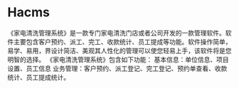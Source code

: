 # Hacms
 《家电清洗管理系统》是一款专门家电清洗门店或者公司开发的一款管理软件。软件主要包含客户预约、派工、完工、收款统计、员工提成等功能。软件操作简单，易学、易用，界设计简洁、美观其人性化的管理可以使您轻易上手，该软件将是您明智的选择。 《家电清洗管理系统》包含如下功能： 基本信息：单位信息、项目设置、员工信息 业务管理：客户预约、派工登记、完工登记、预约单查看、收款统计、员工提成统计。
